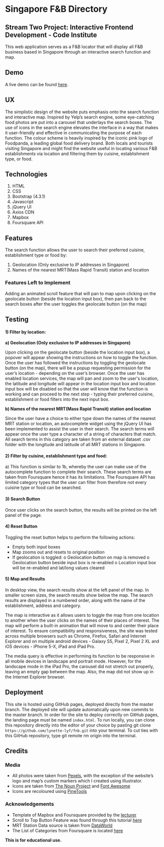 # Singapore F&B Directory
## Stream Two Project: Interactive Frontend Development - Code Institute
This web application serves as a F&B locator that will display all F&B business based in Singapore through an interactive search function and map.
## Demo
A live demo can be found [here](https://lynette-lyf.github.io/fnb/).
## UX
The simplistic design of the website puts emphasis onto the search function and interactive map. Inspired by Yelp’s search engine, some eye-catching food photos are put into a carousel that underlays the search boxes. The use of icons in the search engine elevates the interface in a way that makes it user-friendly and effective in communicating the purpose of each function. The colour scheme is heavily inspired by the iconic pink logo of Foodpanda, a leading global food delivery brand.
Both locals and tourists visiting Singapore and might find the website useful in locating various F&B establishments via location and filtering them by cuisine, establishment type, or food.
## Technologies
1.  HTML
2.  CSS
3.	Bootstrap (4.3.1)
4.	Javascript
5.	jQuery UI
6.	Axios CDN
7.	Mapbox
8.	Foursquare API
## Features
The search function allows the user to search their preferred cuisine, establishment type or food by:
1.  Geolocation (Only exclusive to IP addresses in Singapore)
2.  Names of the nearest MRT(Mass Rapid Transit) station and location
### Features Left to Implement
Adding an animated scroll feature that will pan to map upon clicking on the geolocate button (beside the location input box), then pan back to the search boxes after the user toggles the geolocate button (on the map)
## Testing
#### 1)	Filter by location:
**a) Geolocation (Only exclusive to IP addresses in Singapore)** 

Upon clicking on the geolocate button (beside the location input box), a popover will appear showing the instructions on how to toggle the function. Once the user has followed the instructions by toggling the geolocate button (on the map), there will be a popup requesting permission for the user’s location - depending on the user’s browser. Once the user has enabled location services, the map will pan and zoom to the user's location, the latitude and longitude will appear in the location input box and location input box will be disabled so that the user will know that the function is working and can proceed to the next step - typing their preferred cuisine, establishment or food filters into the next input box.

**b)	Names of the nearest MRT(Mass Rapid Transit) station and location**

Since the user have a choice to either type down the names of the nearest MRT station or location, an autocomplete widget using the jQuery UI has been implemented to assist the user in their search. The search terms will appear once the user type a character of a string of characters that match. All search terms in this category are taken from an external dataset .csv folder with the longitude and latitude of all MRT stations in Singapore.

#### 2)	Filter by cuisine, establishment type and food:
a)	This function is similar to 1b, whereby the user can make use of the autocomplete function to complete their search. These search terms are taken from Foursquare hence it has its limitations. The Foursquare API has limited category types that the user can filter from therefore not every cuisine type or food can be searched.

#### 3)	Search Button

Once user clicks on the search button, the results will be printed on the left panel of the page.

#### 4)	Reset Button

Toggling the reset button helps to perform the following actions:
-	Empty both input boxes
-	Map zooms out and resets to original position
-	If geolocation is toggled:
o	Geolocation button on map is removed
o	Geolocation button beside input box is re-enabled
o	Location input box will be re-enabled and lat/long values cleared

#### 5)	Map and Results
In desktop view, the search results show at the left panel of the map. In smaller screen sizes, the search results show below the map. The search results are displayed in a numbered order, along with the name of the establishment, address and category.

The map is interactive as it allows users to toggle the map from one location to another when the user clicks on the names of their places of interest. The map will perform a built-in animation that will move to and center their place of interest.
To ensure compatibility and responsiveness, the site was tested across multiple browsers such as Chrome, Firefox, Safari and Internet Explorer and on multiple android devices - Galaxy S5, Pixel 2, Pixel 2 XL and iOS devices - iPhone 5-X, iPad and iPad Pro. 

The media query is effective in performing its function to be responsive in all mobile devices in landscape and portrait mode. However, for the landscape mode in the iPad Pro, the carousel did not stretch out properly, leaving an empty gap between the map. Also, the map did not show up in the Internet Explorer browser.

## Deployment
This site is hosted using GitHub pages, deployed directly from the master branch. The deployed site will update automatically upon new commits to the master branch. In order for the site to deploy correctly on GitHub pages, the landing page must be named `index.html`.
To run locally, you can clone this repository directly into the editor of your choice by pasting git clone `https://github.com/lynette-lyf/fnb.git` into your terminal. To cut ties with this GitHub repository, type git remote rm origin into the terminal.
## Credits
### Media
- All photos were taken from [Pexels](https://www.pexels.com/), with the exception of the website’s logo and map’s custom markers which I created using Illustrator.
- Icons are taken from [The Noun Project](https://thenounproject.com/) and [Font Awesome](https://fontawesome.com/icons?d=gallery)
- Icons are recoloured using [PineTools](https://pinetools.com/colorize-image)

### Acknowledgements
- Template of Mapbox and Foursquare provided by the [lecturer](https://github.com/kunxin-chor/mapbox-showcase)
- Scroll to Top Button Feature was found through this tutorial [here](https://www.youtube.com/watch?v=gphMli74Chk)
- MRT Station Data source is taken from [DataWorld](https://data.world/hxchua/train-stations-in-singapore/workspace/file?filename=mrtsg.csv)
- The List of Categories from Foursquare is located [here](https://developer.foursquare.com/docs/resources/categories)

**This is for educational use.**
